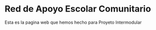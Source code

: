 
# Red de Apoyo Escolar Comunitario

Esta es la pagina web que hemos hecho para Proyeto Intermodular

